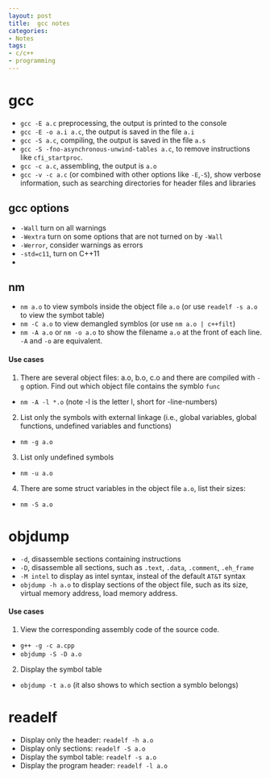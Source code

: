 ```yaml
---
layout: post
title:  gcc notes
categories:
- Notes
tags:
- c/c++
- programming
---
```



# gcc
 - `gcc -E a.c` preprocessing, the output is printed to the console
 - `gcc -E -o a.i a.c`, the output is saved in the file `a.i`
 - `gcc -S a.c`, compiling, the output is saved in the file `a.s`
 - `gcc -S -fno-asynchronous-unwind-tables a.c`, to remove instructions like `cfi_startproc`.
 - `gcc -c a.c`, assembling, the output is `a.o`
 - `gcc -v -c a.c` (or combined with other options like `-E`,`-S`), show verbose information, such as searching directories for header files and libraries

## gcc options
 - `-Wall` turn on all warnings
 - `-Wextra` turn on some options that are not turned on by `-Wall`
 - `-Werror`, consider warnings as errors
 - `-std=c11`, turn on C++11
 - 
 
## nm
 - `nm a.o` to view symbols inside the object file `a.o` (or use `readelf -s a.o` to view the symbot table)
 - `nm -C a.o` to view demangled symblos (or use `nm a.o | c++filt`)
 - `nm -A a.o` or `nm -o a.o` to show the filename `a.o` at the front of each line. `-A` and `-o` are equivalent.

#### Use cases
1. There are several object files: a.o, b.o, c.o and there are compiled with `-g` option. Find out which object file contains the 
symblo `func`
 - `nm -A -l *.o`  (note -l is the letter l, short for -line-numbers)

2. List only the symbols with external linkage (i.e., global variables, global functions, undefined variables and functions)
 - `nm -g a.o`

3. List only undefined symbols 
 - `nm -u a.o`

4. There are some struct variables in the object file `a.o`, list their sizes:
 - `nm -S a.o`

# objdump
 - `-d`, disassemble sections containing instructions
 - `-D`, disassemble all sections, such as `.text`, `.data`, `.comment`, `.eh_frame`
 - `-M intel` to display as intel syntax, insteal of the default `AT&T` syntax
 - `objdump -h a.o` to display sections of the object file, such as its size, virtual memory address, load memory address.
#### Use cases
1. View the corresponding assembly code of the source code.
 -  `g++ -g -c a.cpp`
 - `objdump -S -D a.o`

2. Display the symbol table
 - `objdump -t a.o` (it also shows to which section a symblo belongs)

# readelf
 - Display only the header: `readelf -h a.o`
 - Display only sections: `readelf -S a.o`
 - Display the symbol table: `readelf -s a.o`
 - Display the program header: `readelf -l a.o`

